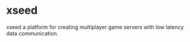 # xseed

xseed a platform for creating multiplayer game servers with low latency data communication.
